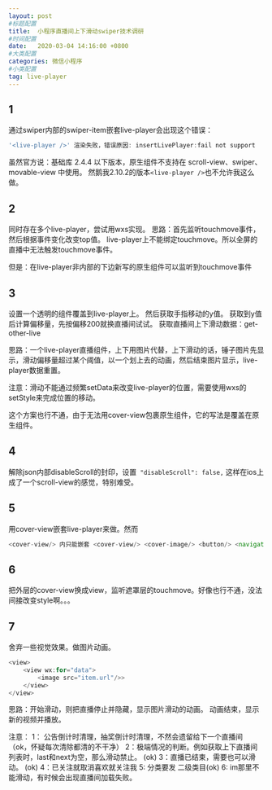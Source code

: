 ```yaml
---
layout: post
#标题配置
title:  小程序直播间上下滑动swiper技术调研
#时间配置
date:   2020-03-04 14:16:00 +0800
#大类配置
categories: 微信小程序
#小类配置
tag: live-player
---
```


1
---

通过swiper内部的swiper-item嵌套live-player会出现这个错误：
```js
'<live-player />' 渲染失败，错误原因: insertLivePlayer:fail not support
```
虽然官方说：基础库 2.4.4 以下版本，原生组件不支持在 scroll-view、swiper、movable-view 中使用。
然鹅我2.10.2的版本`<live-player />`也不允许我这么做。

2
---
同时存在多个live-player，尝试用wxs实现。
思路：首先监听touchmove事件，然后根据事件变化改变top值。
live-player上不能绑定touchmove。所以全屏的直播中无法触发touchmove事件。

但是：在live-player非内部的下边新写的原生组件可以监听到touchmove事件

3
------
设置一个透明的组件覆盖到live-player上。
然后获取手指移动的y值。
获取到y值后计算偏移量，先按偏移200就换直播间试试。
获取直播间上下滑动数据：get-other-live

思路：一个live-player直播组件，上下用图片代替，上下滑动的话，锤子图片先显示，滑动偏移量超过某个阈值，以一个划上去的动画，然后结束图片显示，live-player数据重置。

注意：滑动不能通过频繁setData来改变live-player的位置，需要使用wxs的setStyle来完成位置的移动。

这个方案也行不通，由于无法用cover-view包裹原生组件，它的写法是覆盖在原生组件。

4
--------
解除json内部disableScroll的封印，设置` "disableScroll": false,`
这样在ios上成了一个scroll-view的感觉，特别难受。

5
-----
用cover-view嵌套live-player来做。然而
```js
<cover-view/> 内只能嵌套 <cover-view/> <cover-image/> <button/> <navigator/> <ad/>，live-player 标签的子节点树在真机上都会被忽略。
```

6
-----
把外层的cover-view换成view，监听遮罩层的touchmove。好像也行不通，没法间接改变style啊。。。

7
-----
舍弃一些视觉效果。做图片动画。
```js
<view>
    <view wx:for="data">
        <image src="item.url"/>>
    </view>
</view>
```
思路：开始滑动，则把直播停止并隐藏，显示图片滑动的动画。
动画结束，显示新的视频并播放。


注意： 1： 公告倒计时清理，抽奖倒计时清理，不然会遗留给下一个直播间 （ok，怀疑每次清除都清的不干净）
2：极端情况的判断。例如获取上下直播间列表时，last和next为空，那么滑动禁止。 (ok)
3：直播已结束，需要也可以滑动。 (ok)
4：已关注就取消喜欢就关注我
5: 分类要发 二级类目(ok)
6: im那里不能滑动，有时候会出现直播间加载失败。
